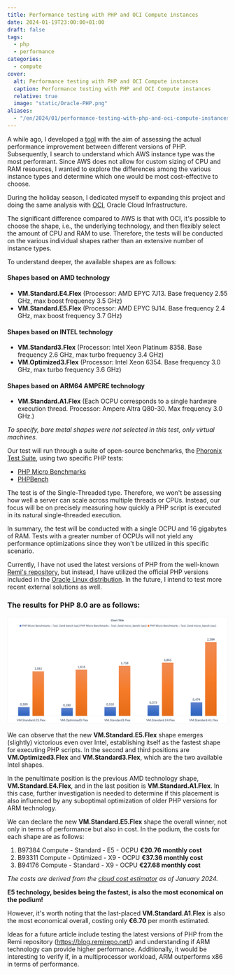 ```yaml
---
title: Performance testing with PHP and OCI Compute instances
date: 2024-01-19T23:00:00+01:00
draft: false
tags:
  - php
  - performance
categories:
  - compute
cover:
  alt: Performance testing with PHP and OCI Compute instances
  caption: Performance testing with PHP and OCI Compute instances
  relative: true
  image: "static/Oracle-PHP.png"
aliases: 
  - "/en/2024/01/performance-testing-with-php-and-oci-compute-instances/"
---
```


A while ago, I developed a [tool](https://github.com/enricopesce/php-performance) with the aim of assessing the actual performance improvement between different versions of PHP. Subsequently, I search to understand which AWS instance type was the most performant. Since AWS does not allow for custom sizing of CPU and RAM resources, I wanted to explore the differences among the various instance types and determine which one would be most cost-effective to choose.

During the holiday season, I dedicated myself to expanding this project and doing the same analysis with [OCI](https://www.oracle.com/it/cloud/), Oracle Cloud Infrastructure.

The significant difference compared to AWS is that with OCI, it's possible to choose the shape, i.e., the underlying technology, and then flexibly select the amount of CPU and RAM to use. Therefore, the tests will be conducted on the various individual shapes rather than an extensive number of instance types.

To understand deeper, the available shapes are as follows:

#### Shapes based on AMD technology

* **VM.Standard.E4.Flex** (Processor: AMD EPYC 7J13. Base frequency 2.55 GHz, max boost frequency 3.5 GHz)
* **VM.Standard.E5.Flex** (Processor: AMD EPYC 9J14. Base frequency 2.4 GHz, max boost frequency 3.7 GHz)

#### Shapes based on INTEL technology

* **VM.Standard3.Flex** (Processor: Intel Xeon Platinum 8358. Base frequency 2.6 GHz, max turbo frequency 3.4 GHz)
* **VM.Optimized3.Flex** (Processor: Intel Xeon 6354. Base frequency 3.0 GHz, max turbo frequency 3.6 GHz)

#### Shapes based on ARM64 AMPERE technology

* **VM.Standard.A1.Flex** (Each OCPU corresponds to a single hardware execution thread. Processor: Ampere Altra Q80-30. Max frequency 3.0 GHz.)

*To specify, bare metal shapes were not selected in this test, only virtual machines.*

Our test will run through a suite of open-source benchmarks, the [Phoronix Test Suite](https://www.phoronix-test-suite.com/), using two specific PHP tests:

* [PHP Micro Benchmarks](https://openbenchmarking.org/test/pts/php)
* [PHPBench](https://openbenchmarking.org/test/pts/phpbench)

The test is of the Single-Threaded type. Therefore, we won't be assessing how well a server can scale across multiple threads or CPUs. Instead, our focus will be on precisely measuring how quickly a PHP script is executed in its natural single-threaded execution.

In summary, the test will be conducted with a single OCPU and 16 gigabytes of RAM. Tests with a greater number of OCPUs will not yield any performance optimizations since they won't be utilized in this specific scenario.

Currently, I have not used the latest versions of PHP from the well-known [Remi's repository](https://blog.remirepo.net/), but instead, I have utilized the official PHP versions included in the [Oracle Linux distribution](https://yum.oracle.com/oracle-linux-php.html). In the future, I intend to test more recent external solutions as well.

### The results for PHP 8.0 are as follows:

![PHP 8.0 performance](static/PHP80.png "PHP 8.0 performance")

We can observe that the new **VM.Standard.E5.Flex** shape emerges (slightly) victorious even over Intel, establishing itself as the fastest shape for executing PHP scripts. In the second and third positions are **VM.Optimized3.Flex** and **VM.Standard3.Flex**, which are the two available Intel shapes.

In the penultimate position is the previous AMD technology shape, **VM.Standard.E4.Flex**, and in the last position is **VM.Standard.A1.Flex**. In this case, further investigation is needed to determine if this placement is also influenced by any suboptimal optimization of older PHP versions for ARM technology.

We can declare the new **VM.Standard.E5.Flex** shape the overall winner, not only in terms of performance but also in cost. In the podium, the costs for each shape are as follows:

1) B97384 Compute - Standard - E5 - OCPU **€20.76 monthly cost**
2) B93311 Compute - Optimized - X9 - OCPU **€37.36 monthly cost**
3) B94176 Compute - Standard - X9 - OCPU **€27.68 monthly cost**

*The costs are derived from the [cloud cost estimator](https://www.oracle.com/it/cloud/costestimator.html) as of January 2024.*

**E5 technology, besides being the fastest, is also the most economical on the podium!**

However, it's worth noting that the last-placed **VM.Standard.A1.Flex** is also the most economical overall, costing only **€6.70** per month estimated.

Ideas for a future article include testing the latest versions of PHP from the Remi repository (https://blog.remirepo.net/) and understanding if ARM technology can provide higher performance. Additionally, it would be interesting to verify if, in a multiprocessor workload, ARM outperforms x86 in terms of performance.